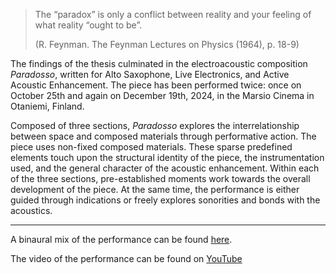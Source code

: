 > The “paradox” is only a conflict between reality and your feeling of what reality “ought to be”.
>
> (R. Feynman. The Feynman Lectures on Physics (1964), p. 18-9)

The findings of the thesis culminated in the electroacoustic composition *Paradosso*, written for Alto Saxophone, Live Electronics, and Active Acoustic Enhancement. The piece has been performed twice: once on October 25th and again on December 19th, 2024, in the Marsio Cinema in Otaniemi, Finland.

Composed of three sections, *Paradosso* explores the interrelationship between space and composed materials through performative action. The piece uses non-fixed composed materials. These sparse predefined elements touch upon the structural identity of the piece, the instrumentation used, and the general character of the acoustic enhancement. Within each of the three sections, pre-established moments work towards the overall development of the piece. At the same time, the performance is either guided through indications or freely explores sonorities and bonds with the acoustics.

____

A binaural mix of the performance can be found [here](https://drive.google.com/file/d/1aJVm3VZbL2L78I7vC-2HoOoJmUTAE5bN/view?usp=sharing).

The video of the performance can be found on [YouTube](https://www.youtube.com/embed/9yNQbnhjIkk?si=BvYDKfbxYPSCx-cz)
